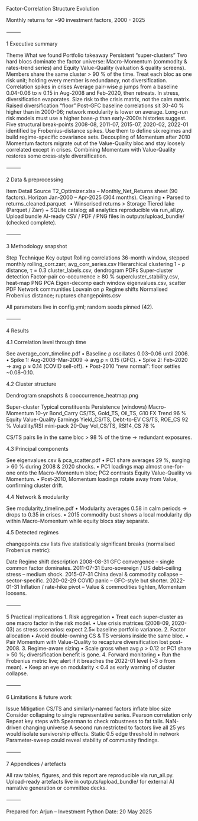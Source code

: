 Factor-Correlation Structure Evolution

Monthly returns for ~90 investment factors, 2000 - 2025

⸻

1  Executive summary

Theme	What we found	Portfolio takeaway
Persistent “super-clusters”	Two hard blocs dominate the factor universe:  Macro-Momentum (commodity & rates-trend series) and  Equity Value-Quality (valuation & quality screens).  Members share the same cluster > 90 % of the time.	Treat each bloc as one risk unit; holding every member is redundancy, not diversification.
Correlation spikes in crises	Average pair-wise ρ jumps from a baseline 0.04-0.06 to ≈ 0.15 in Aug-2008 and Feb-2020, then retreats.	In stress, diversification evaporates.  Size risk to the crisis matrix, not the calm matrix.
Raised diversification “floor”	Post-GFC baseline correlations sit 30-40 % higher than in 2000-06; network modularity is lower on average.	Long-run risk models must use a higher base-ρ than early-2000s histories suggest.
Five structural break-points	2008-08, 2011-07, 2015-07, 2020-02, 2022-01 identified by Frobenius-distance spikes.	Use them to define six regimes and build regime-specific covariance sets.
Decoupling of Momentum after 2010	Momentum factors migrate out of the Value-Quality bloc and stay loosely correlated except in crises.	Combining Momentum with Value-Quality restores some cross-style diversification.


⸻

2  Data & preprocessing

Item	Detail
Source	T2_Optimizer.xlsx – Monthly_Net_Returns sheet (90 factors).
Horizon	Jan-2000 – Apr-2025 (304 months).
Cleaning	• Parsed to returns_cleaned.parquet  • Winsorised returns >
Storage	Tiered lake (Parquet / Zarr) + SQLite catalog; all analytics reproducible via run_all.py.
Upload bundle	AI-ready CSV / PDF / PNG files in outputs/upload_bundle/ (checked complete).


⸻

3  Methodology snapshot

Step	Technique	Key output
Rolling correlations	36-month window, stepped monthly	rolling_corr.zarr, avg_corr_series.csv
Hierarchical clustering	1 - ρ distance, τ = 0.3	cluster_labels.csv, dendrogram PDFs
Super-cluster detection	Factor-pair co-occurrence ≥ 80 %	supercluster_stability.csv, heat-map PNG
PCA	Eigen-decomp each window	eigenvalues.csv, scatter PDF
Network communities	Louvain on	ρ
Regime shifts	Normalised Frobenius distance; ruptures	changepoints.csv

All parameters live in config.yml; random seeds pinned (42).

⸻

4  Results

4.1  Correlation level through time

See average_corr_timeline.pdf
	•	Baseline ρ oscillates 0.03–0.06 until 2006.
	•	Spike 1: Aug-2008–Mar-2009 → avg ρ ≈ 0.15 (GFC).
	•	Spike 2: Feb-2020 → avg ρ ≈ 0.14 (COVID sell-off).
	•	Post-2010 “new normal”: floor settles ~0.08–0.10.

4.2  Cluster structure

Dendrogram snapshots & cooccurrence_heatmap.png

Super-cluster	Typical constituents	Persistence (windows)
Macro-Momentum	10-yr Bond_Carry CS/TS, Gold_TS, Oil_TS, G10 FX Trend	96 %
Equity Value-Quality	Earnings Yield_CS/TS, Debt-to-EV CS/TS, ROE_CS	92 %
Volatility/RSI mini-pack	20-Day Vol_CS/TS, RSI14_CS	78 %

CS/TS pairs lie in the same bloc > 98 % of the time → redundant exposures.

4.3  Principal components

See eigenvalues.csv & pca_scatter.pdf
	•	PC1 share averages 29 %, surging > 60 % during 2008 & 2020 shocks.
	•	PC1 loadings map almost one-for-one onto the Macro-Momentum bloc; PC2 contrasts Equity Value-Quality vs Momentum.
	•	Post-2010, Momentum loadings rotate away from Value, confirming cluster drift.

4.4  Network & modularity

See modularity_timeline.pdf
	•	Modularity averages 0.58 in calm periods → drops to 0.35 in crises.
	•	2015 commodity bust shows a local modularity dip within Macro-Momentum while equity blocs stay separate.

4.5  Detected regimes

changepoints.csv lists five statistically significant breaks (normalised Frobenius metric):

Date	Regime shift description
2008-08-31	GFC convergence – single common factor dominates.
2011-07-31	Euro-sovereign / US debt-ceiling stress – medium shock.
2015-07-31	China deval & commodity collapse – sector-specific.
2020-02-29	COVID panic – GFC-style but shorter.
2022-01-31	Inflation / rate-hike pivot – Value & commodities tighten, Momentum loosens.


⸻

5  Practical implications
	1.	Risk aggregation
	•	Treat each super-cluster as one macro factor in the risk model.
	•	Use crisis matrices (2008-09, 2020-03) as stress scenarios: expect 2.5× baseline portfolio variance.
	2.	Factor allocation
	•	Avoid double-owning CS & TS versions inside the same bloc.
	•	Pair Momentum with Value-Quality to recapture diversification lost post-2008.
	3.	Regime-aware sizing
	•	Scale gross when avg ρ > 0.12 or PC1 share > 50 %; diversification benefit is gone.
	4.	Forward monitoring
	•	Run the Frobenius metric live; alert if it breaches the 2022-01 level (~3 σ from mean).
	•	Keep an eye on modularity < 0.4 as early warning of cluster collapse.

⸻

6  Limitations & future work

Issue	Mitigation
CS/TS and similarly-named factors inflate bloc size	Consider collapsing to single representative series.
Pearson correlation only	Repeat key steps with Spearman to check robustness to fat tails.
NaN-driven changing universe	A second run restricted to factors live all 25 yrs would isolate survivorship effects.
Static 0.5 edge threshold in network	Parameter-sweep could reveal stability of community findings.


⸻

7  Appendices / artefacts

All raw tables, figures, and this report are reproducible via run_all.py.
Upload-ready artefacts live in outputs/upload_bundle/ for external AI narrative generation or committee decks.

⸻

Prepared for: Arjun – Investment Python
Date: 20 May 2025